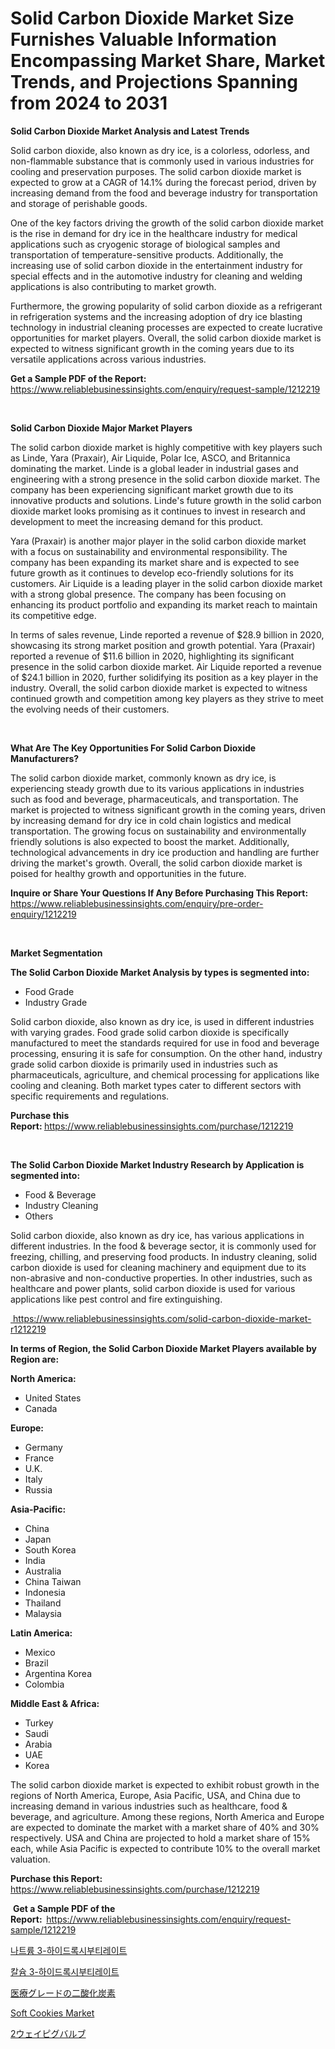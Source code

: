 <p><h1>Solid Carbon Dioxide Market Size Furnishes Valuable Information Encompassing Market Share, Market Trends, and Projections Spanning from 2024 to 2031</h1></p><p><strong>Solid Carbon Dioxide Market Analysis and Latest Trends</strong></p>
<p><p>Solid carbon dioxide, also known as dry ice, is a colorless, odorless, and non-flammable substance that is commonly used in various industries for cooling and preservation purposes. The solid carbon dioxide market is expected to grow at a CAGR of 14.1% during the forecast period, driven by increasing demand from the food and beverage industry for transportation and storage of perishable goods.</p><p>One of the key factors driving the growth of the solid carbon dioxide market is the rise in demand for dry ice in the healthcare industry for medical applications such as cryogenic storage of biological samples and transportation of temperature-sensitive products. Additionally, the increasing use of solid carbon dioxide in the entertainment industry for special effects and in the automotive industry for cleaning and welding applications is also contributing to market growth.</p><p>Furthermore, the growing popularity of solid carbon dioxide as a refrigerant in refrigeration systems and the increasing adoption of dry ice blasting technology in industrial cleaning processes are expected to create lucrative opportunities for market players. Overall, the solid carbon dioxide market is expected to witness significant growth in the coming years due to its versatile applications across various industries.</p></p>
<p><strong>Get a Sample PDF of the Report:&nbsp;</strong> <a href="https://www.reliablebusinessinsights.com/enquiry/request-sample/1212219">https://www.reliablebusinessinsights.com/enquiry/request-sample/1212219</a></p>
<p>&nbsp;</p>
<p><strong>Solid Carbon Dioxide Major Market Players</strong></p>
<p><p>The solid carbon dioxide market is highly competitive with key players such as Linde, Yara (Praxair), Air Liquide, Polar Ice, ASCO, and Britannica dominating the market. Linde is a global leader in industrial gases and engineering with a strong presence in the solid carbon dioxide market. The company has been experiencing significant market growth due to its innovative products and solutions. Linde's future growth in the solid carbon dioxide market looks promising as it continues to invest in research and development to meet the increasing demand for this product.</p><p>Yara (Praxair) is another major player in the solid carbon dioxide market with a focus on sustainability and environmental responsibility. The company has been expanding its market share and is expected to see future growth as it continues to develop eco-friendly solutions for its customers. Air Liquide is a leading player in the solid carbon dioxide market with a strong global presence. The company has been focusing on enhancing its product portfolio and expanding its market reach to maintain its competitive edge.</p><p>In terms of sales revenue, Linde reported a revenue of $28.9 billion in 2020, showcasing its strong market position and growth potential. Yara (Praxair) reported a revenue of $11.6 billion in 2020, highlighting its significant presence in the solid carbon dioxide market. Air Liquide reported a revenue of $24.1 billion in 2020, further solidifying its position as a key player in the industry. Overall, the solid carbon dioxide market is expected to witness continued growth and competition among key players as they strive to meet the evolving needs of their customers.</p></p>
<p>&nbsp;</p>
<p><strong>What Are The Key Opportunities For Solid Carbon Dioxide Manufacturers?</strong></p>
<p><p>The solid carbon dioxide market, commonly known as dry ice, is experiencing steady growth due to its various applications in industries such as food and beverage, pharmaceuticals, and transportation. The market is projected to witness significant growth in the coming years, driven by increasing demand for dry ice in cold chain logistics and medical transportation. The growing focus on sustainability and environmentally friendly solutions is also expected to boost the market. Additionally, technological advancements in dry ice production and handling are further driving the market's growth. Overall, the solid carbon dioxide market is poised for healthy growth and opportunities in the future.</p></p>
<p><strong>Inquire or Share Your Questions If Any Before Purchasing This Report:</strong> <a href="https://www.reliablebusinessinsights.com/enquiry/pre-order-enquiry/1212219">https://www.reliablebusinessinsights.com/enquiry/pre-order-enquiry/1212219</a></p>
<p>&nbsp;</p>
<p><strong>Market Segmentation</strong></p>
<p><strong>The Solid Carbon Dioxide Market Analysis by types is segmented into:</strong></p>
<p><ul><li>Food Grade</li><li>Industry Grade</li></ul></p>
<p><p>Solid carbon dioxide, also known as dry ice, is used in different industries with varying grades. Food grade solid carbon dioxide is specifically manufactured to meet the standards required for use in food and beverage processing, ensuring it is safe for consumption. On the other hand, industry grade solid carbon dioxide is primarily used in industries such as pharmaceuticals, agriculture, and chemical processing for applications like cooling and cleaning. Both market types cater to different sectors with specific requirements and regulations.</p></p>
<p><strong>Purchase this Report:&nbsp;</strong><a href="https://www.reliablebusinessinsights.com/purchase/1212219">https://www.reliablebusinessinsights.com/purchase/1212219</a></p>
<p>&nbsp;</p>
<p><strong>The Solid Carbon Dioxide Market Industry Research by Application is segmented into:</strong></p>
<p><ul><li>Food & Beverage</li><li>Industry Cleaning</li><li>Others</li></ul></p>
<p><p>Solid carbon dioxide, also known as dry ice, has various applications in different industries. In the food & beverage sector, it is commonly used for freezing, chilling, and preserving food products. In industry cleaning, solid carbon dioxide is used for cleaning machinery and equipment due to its non-abrasive and non-conductive properties. In other industries, such as healthcare and power plants, solid carbon dioxide is used for various applications like pest control and fire extinguishing.</p></p>
<p><a href="https://www.reliablebusinessinsights.com/solid-carbon-dioxide-market-r1212219">&nbsp;https://www.reliablebusinessinsights.com/solid-carbon-dioxide-market-r1212219</a></p>
<p><strong>In terms of Region, the Solid Carbon Dioxide Market Players available by Region are:</strong></p>
<p>
    <p> <strong> North America: </strong>
        <ul>
            <li>United States</li>
            <li>Canada</li>
        </ul>
        </p> 
    <p> <strong> Europe: </strong>
        <ul>
            <li>Germany</li>
            <li>France</li>
            <li>U.K.</li>
            <li>Italy</li>
            <li>Russia</li>
        </ul>
        </p> 
    <p> <strong> Asia-Pacific: </strong>
        <ul>
            <li>China</li>
            <li>Japan</li>
            <li>South Korea</li>
            <li>India</li>
            <li>Australia</li>
            <li>China Taiwan</li>
            <li>Indonesia</li>
            <li>Thailand</li>
            <li>Malaysia</li>
        </ul>
        </p> 
    <p> <strong> Latin America: </strong>
        <ul>
            <li>Mexico</li>
            <li>Brazil</li>
            <li>Argentina Korea</li>
            <li>Colombia</li>
        </ul>
        </p> 
    <p> <strong> Middle East & Africa: </strong>
        <ul>
            <li>Turkey</li>
            <li>Saudi</li>
            <li>Arabia</li>
            <li>UAE</li>
            <li>Korea</li>
        </ul>
    </p>
    </p>
<p><p>The solid carbon dioxide market is expected to exhibit robust growth in the regions of North America, Europe, Asia Pacific, USA, and China due to increasing demand in various industries such as healthcare, food & beverage, and agriculture. Among these regions, North America and Europe are expected to dominate the market with a market share of 40% and 30% respectively. USA and China are projected to hold a market share of 15% each, while Asia Pacific is expected to contribute 10% to the overall market valuation.</p></p>
<p><strong>Purchase this Report: </strong><a href="https://www.reliablebusinessinsights.com/purchase/1212219">https://www.reliablebusinessinsights.com/purchase/1212219</a></p>
<p>&nbsp;<strong>Get a Sample PDF of the Report:&nbsp;&nbsp;</strong><a href="https://www.reliablebusinessinsights.com/enquiry/request-sample/1212219">https://www.reliablebusinessinsights.com/enquiry/request-sample/1212219</a></p>
<p><strong></strong></p>
<p><p><a href="https://github.com/LuckeyCorbin/Market-Research-Report-List-1/blob/main/337994495526.md">나트륨 3-하이드록시부티레이트</a></p><p><a href="https://github.com/laholand/Market-Research-Report-List-4/blob/main/401714795527.md">칼슘 3-하이드록시부티레이트</a></p><p><a href="https://github.com/ksxzwxabcuynh011/Market-Research-Report-List-2/blob/main/6018138101983.md">医療グレードの二酸化炭素</a></p><p><a href="https://github.com/ZackaryHalvorson2023/Market-Research-Report-List-1/blob/main/soft-cookies-market.md">Soft Cookies Market</a></p><p><a href="https://github.com/mcbeesbxa270/Market-Research-Report-List-2/blob/main/6844484101984.md">2ウェイピグバルブ</a></p></p>